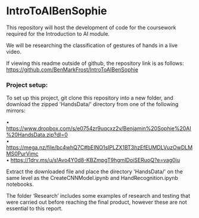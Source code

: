 # IntroToAIBenSophie

This repository will host the development of code for the coursework required for the Introduction to AI module.

We will be researching the classification of gestures of hands in a live video.

If viewing this readme outside of github, the repository link is as follows: <br />
https://github.com/BenMarkFrost/IntroToAIBenSophie

### Project setup:

To set up this project, git clone this repository into a new folder, and download the zipped 'HandsData/' directory from one of the following mirrors:

• https://www.dropbox.com/s/e0754zr9uqcxz2v/Benjamin%20Sophie%20AI%20HandsData.zip?dl=0 <br />
• https://mega.nz/file/bc4whQ7C#bEINO1sIPLZX1BT3hzEfEUMDLVuzOwDLMMS0PurVimc <br />
• https://1drv.ms/u/s!Avo4Y0d8-KBZmpgT9hgmIDoiSERuoQ?e=vag0ju

Extract the downloaded file and place the directory 'HandsData/' on the same level as the CreateCNNModel.ipynb and HandRecognition.ipynb notebooks.

The folder ‘Research’ includes some examples of research and testing that were carried out before reaching the final product, however these are not essential to this report.
